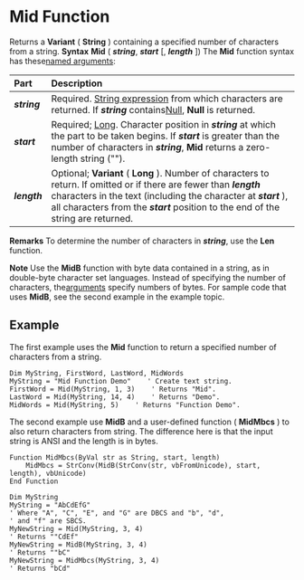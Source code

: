 
# Mid Function



Returns a  **Variant** ( **String** ) containing a specified number of characters from a string.
 **Syntax**
 **Mid** ( **_string_**, **_start_** [, **_length_** ])
The  **Mid** function syntax has these[named arguments](b8bdf64f-5920-1ae9-16d0-b26d09524a30.md):


|**Part**|**Description**|
|:-----|:-----|
|**_string_**|Required. [String expression](b8bdf64f-5920-1ae9-16d0-b26d09524a30.md) from which characters are returned. If **_string_** contains[Null](b8bdf64f-5920-1ae9-16d0-b26d09524a30.md),  **Null** is returned.|
|**_start_**|Required; [Long](b8bdf64f-5920-1ae9-16d0-b26d09524a30.md). Character position in  **_string_** at which the part to be taken begins. If **_start_** is greater than the number of characters in **_string_**, **Mid** returns a zero-length string ("").|
|**_length_**|Optional;  **Variant** ( **Long** ). Number of characters to return. If omitted or if there are fewer than **_length_** characters in the text (including the character at **_start_** ), all characters from the **_start_** position to the end of the string are returned.|
 **Remarks**
To determine the number of characters in  **_string_**, use the **Len** function.

 **Note**  Use the  **MidB** function with byte data contained in a string, as in double-byte character set languages. Instead of specifying the number of characters, the[arguments](b8bdf64f-5920-1ae9-16d0-b26d09524a30.md) specify numbers of bytes. For sample code that uses **MidB**, see the second example in the example topic.


## Example

The first example uses the  **Mid** function to return a specified number of characters from a string.


```
Dim MyString, FirstWord, LastWord, MidWords
MyString = "Mid Function Demo"    ' Create text string.
FirstWord = Mid(MyString, 1, 3)    ' Returns "Mid".
LastWord = Mid(MyString, 14, 4)    ' Returns "Demo".
MidWords = Mid(MyString, 5)    ' Returns "Function Demo".

```

The second example use  **MidB** and a user-defined function ( **MidMbcs** ) to also return characters from string. The difference here is that the input string is ANSI and the length is in bytes.




```
Function MidMbcs(ByVal str as String, start, length)
    MidMbcs = StrConv(MidB(StrConv(str, vbFromUnicode), start, length), vbUnicode)
End Function

Dim MyString
MyString = "AbCdEfG"
' Where "A", "C", "E", and "G" are DBCS and "b", "d", 
' and "f" are SBCS.
MyNewString = Mid(MyString, 3, 4)
' Returns ""CdEf"
MyNewString = MidB(MyString, 3, 4)
' Returns ""bC"
MyNewString = MidMbcs(MyString, 3, 4)
' Returns "bCd"


```

